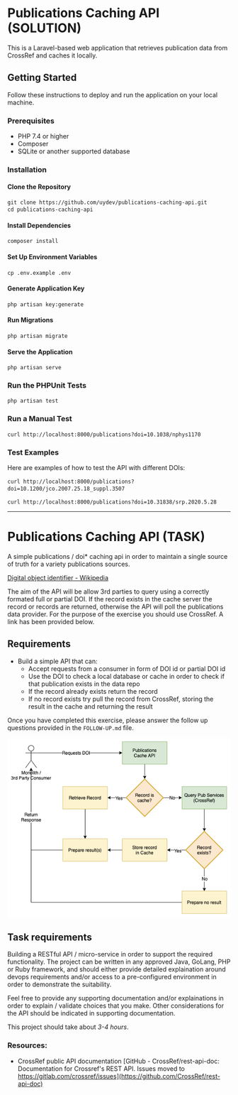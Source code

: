 # Publications Caching API (SOLUTION)

This is a Laravel-based web application that retrieves publication data from CrossRef and caches it locally.

## Getting Started

Follow these instructions to deploy and run the application on your local machine.

### Prerequisites

- PHP 7.4 or higher
- Composer
- SQLite or another supported database

### Installation

#### Clone the Repository
```
git clone https://github.com/uydev/publications-caching-api.git
cd publications-caching-api
```
#### Install Dependencies
```
composer install
```

#### Set Up Environment Variables
```
cp .env.example .env
```

#### Generate Application Key
```
php artisan key:generate
```

#### Run Migrations
```
php artisan migrate
```

#### Serve the Application
```
php artisan serve
```

### Run the PHPUnit Tests
```
php artisan test
```

### Run a Manual Test
```
curl http://localhost:8000/publications?doi=10.1038/nphys1170
```

### Test Examples

Here are examples of how to test the API with different DOIs:

```
curl http://localhost:8000/publications?doi=10.1200/jco.2007.25.18_suppl.3507
```

```
curl http://localhost:8000/publications?doi=10.31838/srp.2020.5.28
```

---


# Publications Caching API (TASK)

A simple publications / doi* caching api in order to maintain a single source of truth for a variety publications sources.

[Digital object identifier - Wikipedia](https://en.wikipedia.org/wiki/Digital_object_identifier)

The aim of the API will be allow 3rd parties to query using a correctly formated full or partial DOI. If the record exists in the cache server the record or records are returned, otherwise the API will poll the publications data provider. For the purpose of the exercise you should use CrossRef. A link has been provided below.

## Requirements
- Build a simple API that can:
  - Accept requests from a consumer in form of DOI id or partial DOI id 
  - Use the DOI to check a local database or cache in order to check if that publication exists in the data repo
  - If the record already exists return the record
  - If no record exists try pull the record from CrossRef, storing the result in the cache and returning the result

Once you have completed this exercise, please answer the follow up questions provided in the `FOLLOW-UP.md` file.

![Outline](5492eafe.png)

## Task requirements
Building a RESTful API / micro-service in order to support the required functionality. The project can be written in any approved Java, GoLang, PHP or Ruby framework, and should either provide detailed explaination around devops requirements and/or access to a pre-configured environment in order to demonstrate the suitability.

Feel free to provide any supporting documentation and/or explainations in order to explain / validate choices that you make. Other considerations for the API should be indicated in supporting documentation.

This project should take about _3-4 hours_.

### Resources:
- CrossRef public API documentation
  [GitHub - CrossRef/rest-api-doc: Documentation for Crossref's REST API. Issues moved to https://gitlab.com/crossref/issues](https://github.com/CrossRef/rest-api-doc)
